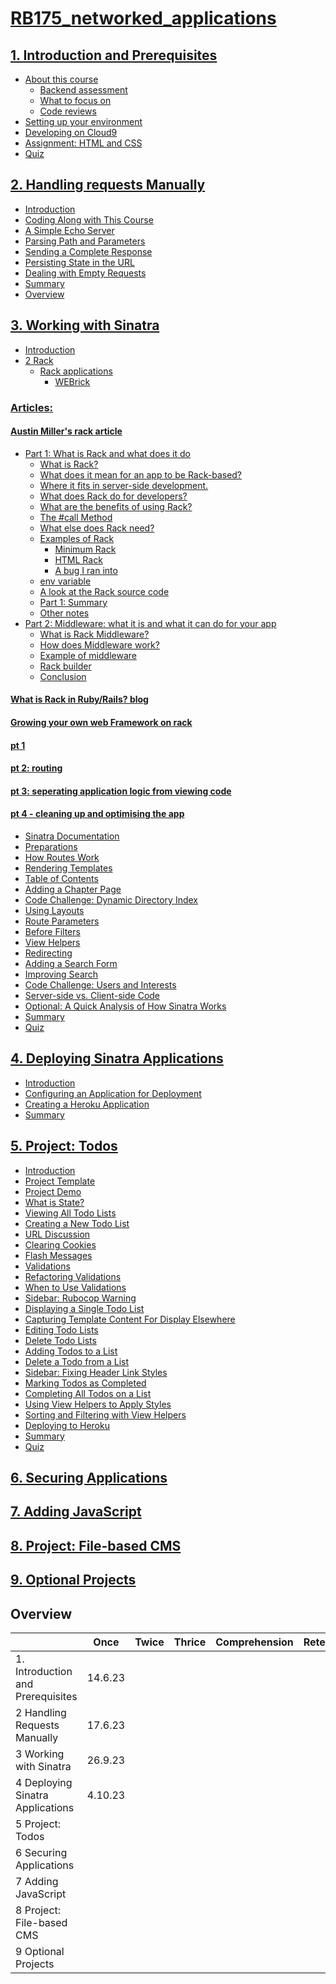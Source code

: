 # [RB175_networked_applications](https://launchschool.com/courses/26d33169/home)

## [1. Introduction and Prerequisites](https://github.com/SandyRodger/RB175_networked_applications/blob/main/01_introduction_and_prerequisites.md#introduction-and-prerequisites)
- [About this course](https://github.com/SandyRodger/RB175_networked_applications/blob/main/01_introduction_and_prerequisites.md#about-this-course)
  - [Backend assessment](https://github.com/SandyRodger/RB175_networked_applications/blob/main/01_introduction_and_prerequisites.md#backend-assessment)
  - [What to focus on](https://github.com/SandyRodger/RB175_networked_applications/blob/main/01_introduction_and_prerequisites.md#what-to-focus-on)
  - [Code reviews](https://github.com/SandyRodger/RB175_networked_applications/blob/main/01_introduction_and_prerequisites.md#code-reviews)
- [Setting up your environment](https://github.com/SandyRodger/RB175_networked_applications/blob/main/01_introduction_and_prerequisites.md#setting-up-your-environment)
- [Developing on Cloud9](https://github.com/SandyRodger/RB175_networked_applications/blob/main/01_introduction_and_prerequisites.md#developing-on-cloud9)
- [Assignment: HTML and CSS](https://github.com/SandyRodger/RB175_networked_applications/blob/main/01_introduction_and_prerequisites.md#assignment-html-and-css)
- [Quiz](https://github.com/SandyRodger/RB175_networked_applications/blob/main/01_introduction_and_prerequisites.md#quiz)
## [2. Handling requests Manually](https://github.com/SandyRodger/RB175_networked_applications/blob/main/02_handling_requests_manually.md#handling-requests-manually)
- [Introduction](https://launchschool.com/lessons/cac53b94/assignments/9cd19cf9)
- [Coding Along with This Course](https://launchschool.com/lessons/cac53b94/assignments/1cd7539f)
- [A Simple Echo Server](https://github.com/SandyRodger/RB175_networked_applications/blob/main/02_handling_requests_manually.md#a-simple-echo-server)
- [Parsing Path and Parameters](https://github.com/SandyRodger/RB175_networked_applications/blob/main/02_handling_requests_manually.md#parsing-path-and-parameters)
- [Sending a Complete Response](https://github.com/SandyRodger/RB175_networked_applications/blob/main/02_handling_requests_manually.md#sending-a-complete-response)
- [Persisting State in the URL](https://github.com/SandyRodger/RB175_networked_applications/blob/main/02_handling_requests_manually.md#persisting-state-in-the-url)
- [Dealing with Empty Requests](https://github.com/SandyRodger/RB175_networked_applications/blob/main/02_handling_requests_manually.md#dealing-with-empty-requests)
- [Summary](https://github.com/SandyRodger/RB175_networked_applications/blob/main/02_handling_requests_manually.md#summary)
- [Overview](https://github.com/SandyRodger/RB175_networked_applications/blob/main/02_handling_requests_manually.md#overview)
## [3. Working with Sinatra](https://github.com/SandyRodger/RB175_networked_applications/blob/main/03_working_with_sinatra.md)
- [Introduction](https://launchschool.com/lessons/c3578b91/assignments/b0bee199)
- [2 Rack](https://launchschool.com/lessons/c3578b91/assignments/2a32fe08)
  - [Rack applications](https://github.com/SandyRodger/RB175_networked_applications/blob/main/03_working_with_sinatra.md#rack-applications)
    - [WEBrick](https://github.com/SandyRodger/RB175_networked_applications/blob/main/03_working_with_sinatra.md#webrick)
### [Articles:](https://github.com/SandyRodger/RB175_networked_applications/blob/main/03_working_with_sinatra.md#articles)
#### [Austin Miller's rack article](https://github.com/SandyRodger/RB175_networked_applications/blob/main/Austin_miller_rack_article.md)
- [Part 1: What is Rack and what does it do](https://github.com/SandyRodger/RB175_networked_applications/blob/main/Austin_miller_rack_article.md#part-1-what-is-rack-and-what-does-it-do)
  - [What is Rack?](https://github.com/SandyRodger/RB175_networked_applications/blob/main/Austin_miller_rack_article.md#what-is-rack)
  - [What does it mean for an app to be Rack-based?](https://github.com/SandyRodger/RB175_networked_applications/blob/main/Austin_miller_rack_article.md#what-does-it-mean-for-an-app-to-be-rack-based)
  - [Where it fits in server-side development.](https://github.com/SandyRodger/RB175_networked_applications/blob/main/Austin_miller_rack_article.md#where-does-it-sit-in-server-side-development)
  - [What does Rack do for developers?](https://github.com/SandyRodger/RB175_networked_applications/edit/blob/Austin_miller_rack_article.md#what-does-rack-do-for-developers)
  - [What are the benefits of using Rack?](https://github.com/SandyRodger/RB175_networked_applications/blob/main/Austin_miller_rack_article.md#what-are-the-benefits-of-using-rack)
  - [The #call Method](https://github.com/SandyRodger/RB175_networked_applications/blob/main/Austin_miller_rack_article.md#the-call-method)
  - [What else does Rack need?](https://github.com/SandyRodger/RB175_networked_applications/blob/main/Austin_miller_rack_article.md#what-else-does-rack-need)
  - [Examples of Rack](https://github.com/SandyRodger/RB175_networked_applications/blob/main/Austin_miller_rack_article.md#examples-of-rack)
    - [Minimum Rack](https://github.com/SandyRodger/RB175_networked_applications/blob/main/Austin_miller_rack_article.md#minimum-rack)
    - [HTML Rack](https://github.com/SandyRodger/RB175_networked_applications/blob/main/Austin_miller_rack_article.md#html-rack)
    - [A bug I ran into](https://github.com/SandyRodger/RB175_networked_applications/blob/main/Austin_miller_rack_article.md#a-bug-i-ran-into)
  - [env variable](https://github.com/SandyRodger/RB175_networked_applications/blob/main/Austin_miller_rack_article.md#env-variable)
  - [A look at the Rack source code](https://github.com/SandyRodger/RB175_networked_applications/blob/main/Austin_miller_rack_article.md#a-look-at-the-rack-source-code)
  - [Part 1: Summary](https://github.com/SandyRodger/RB175_networked_applications/blob/main/Austin_miller_rack_article.md#part-1-summary)
  - [Other notes](https://github.com/SandyRodger/RB175_networked_applications/blob/main/Austin_miller_rack_article.md#other-notes)
- [Part 2: Middleware: what it is and what it can do for your app](https://github.com/SandyRodger/RB175_networked_applications/blob/main/Austin_miller_rack_article.md#part-2-middleware-what-it-is-and-what-it-can-do-for-your-app)
  - [What is Rack Middleware?](https://github.com/SandyRodger/RB175_networked_applications/blob/main/Austin_miller_rack_article.md#what-is-rack-middleware)
  - [How does Middleware work?](https://github.com/SandyRodger/RB175_networked_applications/blob/main/Austin_miller_rack_article.md#how-does-middleware-work)
  - [Example of middleware](https://github.com/SandyRodger/RB175_networked_applications/blob/main/Austin_miller_rack_article.md#example-of-middleware)
  - [Rack builder](https://github.com/SandyRodger/RB175_networked_applications/blob/main/Austin_miller_rack_article.md#rack-builder)
  - [Conclusion](https://github.com/SandyRodger/RB175_networked_applications/blob/main/Austin_miller_rack_article.md#conclusion)

#### [What is Rack in Ruby/Rails? blog](https://github.com/SandyRodger/RB175_networked_applications/blob/main/03_working_with_sinatra.md#what-is-rack-in-rubyrails-blog)
#### [Growing your own web Framework on rack](https://github.com/SandyRodger/RB175_networked_applications/blob/main/03_working_with_sinatra.md#growing-your-own-web-framework-on-rack)
#### [pt 1](https://github.com/SandyRodger/RB175_networked_applications/blob/main/03_working_with_sinatra.md#pt-1)
#### [pt 2: routing](https://github.com/SandyRodger/RB175_networked_applications/blob/main/03_working_with_sinatra.md#pt-2-routing)
#### [pt 3: seperating application logic from viewing code](https://github.com/SandyRodger/RB175_networked_applications/blob/main/03_working_with_sinatra.md#pt-3-seperating-application-logic-from-viewing-code)
#### [pt 4 - cleaning up and optimising the app](https://github.com/SandyRodger/RB175_networked_applications/blob/main/03_working_with_sinatra.md#pt-4---cleaning-up-and-optimising-the-app)

- [Sinatra Documentation](https://github.com/SandyRodger/RB175_networked_applications/blob/main/03_working_with_sinatra.md#sinatra-documentation)
- [Preparations](https://github.com/SandyRodger/RB175_networked_applications/blob/main/03_working_with_sinatra.md#preparations)
- [How Routes Work](https://github.com/SandyRodger/RB175_networked_applications/blob/main/03_working_with_sinatra.md#how-routes-work)
- [Rendering Templates](https://github.com/SandyRodger/RB175_networked_applications/blob/main/03_working_with_sinatra.md#rendering-templates)
- [Table of Contents](https://github.com/SandyRodger/RB175_networked_applications/blob/main/03_working_with_sinatra.md#table-of-contents)
- [Adding a Chapter Page](https://github.com/SandyRodger/RB175_networked_applications/blob/main/03_working_with_sinatra.md#adding-a-chapter-page)
- [Code Challenge: Dynamic Directory Index](https://github.com/SandyRodger/RB175_networked_applications/blob/main/03_working_with_sinatra.md#code-challenge-dynamic-directory-index)
- [Using Layouts](https://github.com/SandyRodger/RB175_networked_applications/blob/main/03_working_with_sinatra.md#using-layouts)
- [Route Parameters](https://github.com/SandyRodger/RB175_networked_applications/blob/main/03_working_with_sinatra.md#route-parameters)
- [Before Filters](https://github.com/SandyRodger/RB175_networked_applications/blob/main/03_working_with_sinatra.md#before-filters)
- [View Helpers](https://github.com/SandyRodger/RB175_networked_applications/blob/main/03_working_with_sinatra.md#view-helpers)
- [Redirecting](https://github.com/SandyRodger/RB175_networked_applications/blob/main/03_working_with_sinatra.md#redirecting)
- [Adding a Search Form](https://github.com/SandyRodger/RB175_networked_applications/blob/main/03_working_with_sinatra.md#adding-a-search-form)
- [Improving Search](https://github.com/SandyRodger/RB175_networked_applications/blob/main/03_working_with_sinatra.md#improving-search)
- [Code Challenge: Users and Interests](https://github.com/SandyRodger/RB175_networked_applications/blob/main/03_working_with_sinatra.md#code-challenge-users-and-interests)
- [Server-side vs. Client-side Code](https://github.com/SandyRodger/RB175_networked_applications/blob/main/03_working_with_sinatra.md#server-side-vs-client-side-code)
- [Optional: A Quick Analysis of How Sinatra Works](https://github.com/SandyRodger/RB175_networked_applications/blob/main/03_working_with_sinatra.md#optional-a-quick-analysis-of-how-sinatra-works)
- [Summary](https://github.com/SandyRodger/RB175_networked_applications/blob/main/03_working_with_sinatra.md#summary)
- [Quiz](https://github.com/SandyRodger/RB175_networked_applications/blob/main/03_working_with_sinatra.md#quiz)

## [4. Deploying Sinatra Applications](https://github.com/SandyRodger/RB175_networked_applications/blob/main/04_deploying_sinatra_applications.md)

- [Introduction](https://launchschool.com/lessons/26c18317/assignments/cf6f9a67)
- [Configuring an Application for Deployment](https://launchschool.com/lessons/26c18317/assignments/ab12b730)
- [Creating a Heroku Application](https://github.com/SandyRodger/RB175_networked_applications/blob/main/04_deploying_sinatra_applications.md#creating-a-heroku-application)
- [Summary](https://github.com/SandyRodger/RB175_networked_applications/blob/main/04_deploying_sinatra_applications.md#summary)

## [5. Project: Todos](https://github.com/SandyRodger/RB175_networked_applications/blob/main/05_project_todos.md)

- [Introduction](https://github.com/SandyRodger/RB175_networked_applications/blob/main/05_project_todos.md#introduction)
- [Project Template](https://github.com/SandyRodger/RB175_networked_applications/blob/main/05_project_todos.md#project-template)
- [Project Demo](https://github.com/SandyRodger/RB175_networked_applications/blob/main/05_project_todos.md#project-demo)
- [What is State?](https://github.com/SandyRodger/RB175_networked_applications/blob/main/05_project_todos.md#what-is-state)
- [Viewing All Todo Lists](https://github.com/SandyRodger/RB175_networked_applications/blob/main/05_project_todos.md#viewing-all-todo-lists)
- [Creating a New Todo List](https://github.com/SandyRodger/RB175_networked_applications/blob/main/05_project_todos.md#creating-a-new-todo-list)
- [URL Discussion](https://github.com/SandyRodger/RB175_networked_applications/blob/main/05_project_todos.md#url-discussion)
- [Clearing Cookies](https://github.com/SandyRodger/RB175_networked_applications/blob/main/05_project_todos.md#clearing-cookies)
- [Flash Messages](https://github.com/SandyRodger/RB175_networked_applications/blob/main/05_project_todos.md#flash-messages)
- [Validations](https://github.com/SandyRodger/RB175_networked_applications/blob/main/05_project_todos.md#validations)
- [Refactoring Validations](https://github.com/SandyRodger/RB175_networked_applications/blob/main/05_project_todos.md#refactoring-validations)
- [When to Use Validations](https://github.com/SandyRodger/RB175_networked_applications/blob/main/05_project_todos.md#when-to-use-validations)
- [Sidebar: Rubocop Warning](https://github.com/SandyRodger/RB175_networked_applications/blob/main/05_project_todos.md#sidebar-rubocop-warning)
- [Displaying a Single Todo List](https://github.com/SandyRodger/RB175_networked_applications/blob/main/05_project_todos.md#displaying-a-single-todo-list)
- [Capturing Template Content For Display Elsewhere](https://github.com/SandyRodger/RB175_networked_applications/blob/main/05_project_todos.md#capturing-template-content-for-display-elsewhere)
- [Editing Todo Lists](https://github.com/SandyRodger/RB175_networked_applications/blob/main/05_project_todos.md#editing-todo-lists)
- [Delete Todo Lists](https://github.com/SandyRodger/RB175_networked_applications/blob/main/05_project_todos.md#delete-todo-lists)
- [Adding Todos to a List](https://github.com/SandyRodger/RB175_networked_applications/blob/main/05_project_todos.md#adding-todos-to-a-list)
- [Delete a Todo from a List](https://github.com/SandyRodger/RB175_networked_applications/blob/main/05_project_todos.md#delete-a-todo-from-a-list)
- [Sidebar: Fixing Header Link Styles](https://github.com/SandyRodger/RB175_networked_applications/blob/main/05_project_todos.md#sidebar-fixing-header-link-styles)
- [Marking Todos as Completed](https://github.com/SandyRodger/RB175_networked_applications/blob/main/05_project_todos.md#marking-todos-as-completed)
- [Completing All Todos on a List](https://github.com/SandyRodger/RB175_networked_applications/blob/main/05_project_todos.md#completing-all-todos-on-a-list)
- [Using View Helpers to Apply Styles](https://github.com/SandyRodger/RB175_networked_applications/blob/main/05_project_todos.md#using-view-helpers-to-apply-styles)
- [Sorting and Filtering with View Helpers](https://github.com/SandyRodger/RB175_networked_applications/blob/main/05_project_todos.md#sorting-and-filtering-with-view-helpers)
- [Deploying to Heroku](https://github.com/SandyRodger/RB175_networked_applications/blob/main/05_project_todos.md#deploying-to-heroku)
- [Summary](https://github.com/SandyRodger/RB175_networked_applications/blob/main/05_project_todos.md#summary)
- [Quiz](https://github.com/SandyRodger/RB175_networked_applications/blob/main/05_project_todos.md#quiz)

## [6. Securing Applications](https://github.com/SandyRodger/RB175_networked_applications/blob/main/06_securing_applications.md)
## [7. Adding JavaScript](https://github.com/SandyRodger/RB175_networked_applications/blob/main/07_adding_javascript.md)
## [8. Project: File-based CMS](https://github.com/SandyRodger/RB175_networked_applications/blob/main/08_project_file_based_CMS.md)
## [9. Optional Projects](https://github.com/SandyRodger/RB175_networked_applications/blob/main/09_optional_projects.md)

## Overview

|  | Once | Twice | Thrice | Comprehension | Retention
| :--- | :---: | :---: | :---: | :--- | :---
|1. Introduction and Prerequisites|	14.6.23 |
|2	Handling Requests Manually|17.6.23 |
|3	Working with Sinatra|26.9.23|
|4	Deploying Sinatra Applications|4.10.23|
|5	Project: Todos|
|6	Securing Applications|
|7	Adding JavaScript|
|8	Project: File-based CMS|
|9	Optional Projects|
